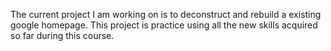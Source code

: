 The current project I am working on is to deconstruct and rebuild a existing google homepage. This project is practice using all the new skills acquired so far during this course.  